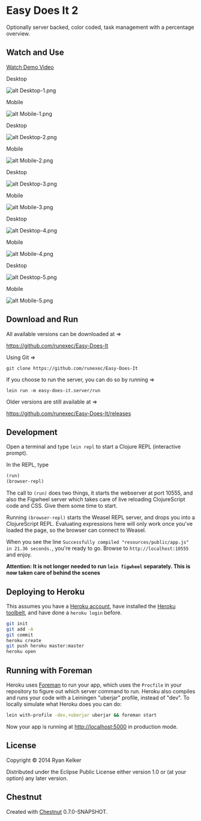 # Easy Does It 2 

Optionally server backed, color coded, task management with a percentage overview.

## Watch and Use

[Watch Demo Video](https://raw.githubusercontent.com/runexec/Easy-Does-It/master/readme/videos/preview.ogv)

Desktop

![alt Desktop-1.png](readme/images/d1.png)

Mobile

![alt Mobile-1.png](readme/images/m1.png)

Desktop

![alt Desktop-2.png](readme/images/d2.png)

Mobile

![alt Mobile-2.png](readme/images/m2.png)

Desktop

![alt Desktop-3.png](readme/images/d3.png)

Mobile

![alt Mobile-3.png](readme/images/m3.png)

Desktop

![alt Desktop-4.png](readme/images/d4.png)

Mobile

![alt Mobile-4.png](readme/images/m4.png)

Desktop

![alt Desktop-5.png](readme/images/d5.png)

Mobile

![alt Mobile-5.png](readme/images/m5.png)

## Download and Run

All available versions can be downloaded at =>

https://github.com/runexec/Easy-Does-It

Using Git =>

`git clone https://github.com/runexec/Easy-Does-It`

If you choose to run the server, you can do so by running =>

`lein run -m easy-does-it.server/run`

Older versions are still available at =>

https://github.com/runexec/Easy-Does-It/releases

## Development

Open a terminal and type `lein repl` to start a Clojure REPL
(interactive prompt).

In the REPL, type

```clojure
(run)
(browser-repl)
```

The call to `(run)` does two things, it starts the webserver at port
10555, and also the Figwheel server which takes care of live reloading
ClojureScript code and CSS. Give them some time to start.

Running `(browser-repl)` starts the Weasel REPL server, and drops you
into a ClojureScript REPL. Evaluating expressions here will only work
once you've loaded the page, so the browser can connect to Weasel.

When you see the line `Successfully compiled "resources/public/app.js"
in 21.36 seconds.`, you're ready to go. Browse to
`http://localhost:10555` and enjoy.

**Attention: It is not longer needed to run `lein figwheel`
  separately. This is now taken care of behind the scenes**

## Deploying to Heroku

This assumes you have a
[Heroku account](https://signup.heroku.com/dc), have installed the
[Heroku toolbelt](https://toolbelt.heroku.com/), and have done a
`heroku login` before.

``` sh
git init
git add -A
git commit
heroku create
git push heroku master:master
heroku open
```

## Running with Foreman

Heroku uses [Foreman](http://ddollar.github.io/foreman/) to run your
app, which uses the `Procfile` in your repository to figure out which
server command to run. Heroku also compiles and runs your code with a
Leiningen "uberjar" profile, instead of "dev". To locally simulate
what Heroku does you can do:

``` sh
lein with-profile -dev,+uberjar uberjar && foreman start
```

Now your app is running at
[http://localhost:5000](http://localhost:5000) in production mode.

## License

Copyright © 2014 Ryan Kelker

Distributed under the Eclipse Public License either version 1.0 or (at
your option) any later version.

## Chestnut

Created with [Chestnut](http://plexus.github.io/chestnut/) 0.7.0-SNAPSHOT.
